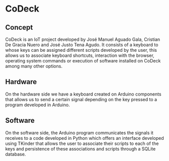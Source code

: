 # CoDeck

## Concept

CoDeck is an IoT project developed by José Manuel Aguado Gala, Cristian De Gracia Nuero and José Justo Tena Agudo. 
It consists of a keyboard to whose keys can be assigned different scripts developed by the user, this allows us to associate keyboard shortcuts, interaction with the browser, operating system commands or execution of software installed on CoDeck among many other options.

## Hardware

On the hardware side we have a keyboard created on Arduino components that allows us to send a certain signal depending on the key pressed to a program developed in Arduino.

## Software

On the software side, the Arduino program communicates the signals it receives to a code developed in Python which offers an interface developed using TKinder that allows the user to associate their scripts to each of the keys and persistence of these associations and scripts through a SQLite database.
